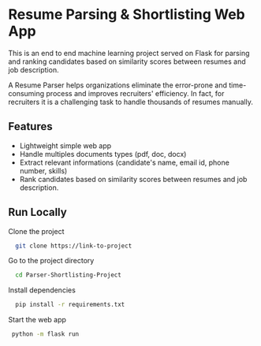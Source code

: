 

# Resume Parsing & Shortlisting Web App

This is an end to end machine learning project served on Flask for parsing and ranking candidates based on similarity scores between resumes and job description.

A Resume Parser helps organizations eliminate the error-prone and time-consuming process and improves recruiters' efficiency. 
In fact, for recruiters it is a challenging task to handle thousands of resumes manually.
## Features

- Lightweight simple web app
- Handle multiples documents types (pdf, doc, docx)
- Extract relevant informations (candidate's name, email id, phone number, skills)
- Rank candidates based on similarity scores between resumes and job description.


## Run Locally

Clone the project

```bash
  git clone https://link-to-project
```

Go to the project directory

```bash
  cd Parser-Shortlisting-Project
```

Install dependencies

```bash
  pip install -r requirements.txt
```

Start the web app

```bash
 python -m flask run
```

